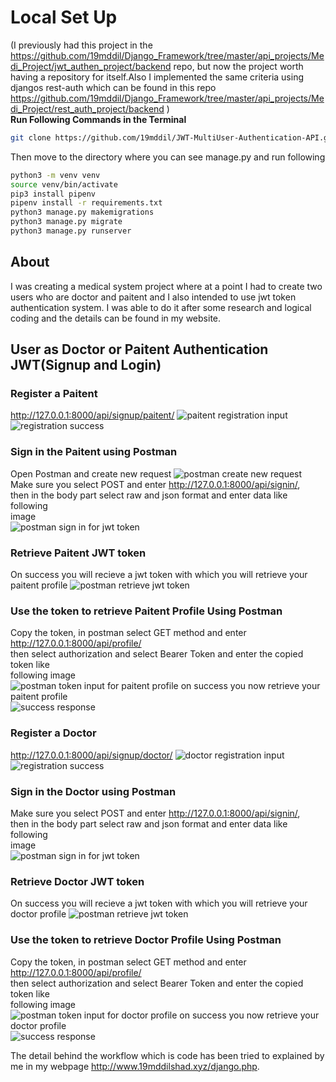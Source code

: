 # Local Set Up
(I previously had this project in the <https://github.com/19mddil/Django_Framework/tree/master/api_projects/Medi_Project/jwt_authen_project/backend> repo, but now the project worth having a repository for itself.Also I implemented the same criteria using djangos rest-auth which can be found in this repo
<https://github.com/19mddil/Django_Framework/tree/master/api_projects/Medi_Project/rest_auth_project/backend> )  
**Run Following Commands in the Terminal**  
```bash
git clone https://github.com/19mddil/JWT-MultiUser-Authentication-API.git
```
Then move to the directory where you can see manage.py and run following
```bash
python3 -m venv venv
source venv/bin/activate
pip3 install pipenv
pipenv install -r requirements.txt
python3 manage.py makemigrations
python3 manage.py migrate
python3 manage.py runserver
```
## About
I was creating a medical system project where at a point I had to create two users who are doctor and paitent and I also intended to use jwt token authentication system. I was able to do it after some research and logical coding and the details can be found in my website.
## User as Doctor or Paitent Authentication JWT(Signup and Login)
### Register a Paitent
<http://127.0.0.1:8000/api/signup/paitent/>
![paitent registration input](/assets/pr.png)
![registration success](/assets/prs.png)
### Sign in the Paitent using Postman
Open Postman and create new request
![postman create new request](/assets/postman_new.png)
Make sure you select POST and enter <http://127.0.0.1:8000/api/signin/>,  
then in the body part select raw and json format and enter data like following  
image  
![postman sign in for jwt token](/assets/postman_p_2.png)
### Retrieve Paitent JWT token
On success you will recieve a jwt token with which you will retrieve your paitent profile
![postman retrieve jwt token](/assets/postman_p_3.png)
### Use the token to retrieve Paitent Profile Using Postman
Copy the token, in postman select GET method and enter <http://127.0.0.1:8000/api/profile/>  
then select authorization and select Bearer Token and enter the copied token like  
following image  
![postman token input for paitent profile](/assets/postman_p_4.png)
on success you now retrieve your paitent profile  
![success response ](/assets/postman_p_5.png)
### Register a Doctor
<http://127.0.0.1:8000/api/signup/doctor/>
![doctor registration input](/assets/pd.png)
![registration success](/assets/pds.png)
### Sign in the Doctor using Postman
Make sure you select POST and enter <http://127.0.0.1:8000/api/signin/>,  
then in the body part select raw and json format and enter data like following  
image  
![postman sign in for jwt token](/assets/postman_d_2.png)
### Retrieve Doctor JWT token
On success you will recieve a jwt token with which you will retrieve your doctor profile
![postman retrieve jwt token](/assets/postman_d_3.png)
### Use the token to retrieve Doctor Profile Using Postman
Copy the token, in postman select GET method and enter <http://127.0.0.1:8000/api/profile/>  
then select authorization and select Bearer Token and enter the copied token like  
following image  
![postman token input for doctor profile](/assets/postman_d_4.png)
on success you now retrieve your doctor profile  
![success response ](/assets/postman_d_5.png)

The detail behind the workflow which is code has been tried to explained by me in my webpage <http://www.19mddilshad.xyz/django.php>.

